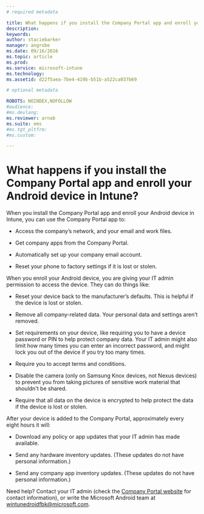 ```yaml
---
# required metadata

title: What happens if you install the Company Portal app and enroll your Android device in Intune? | Microsoft Intune
description:
keywords:
author: staciebarker
manager: angrobe
ms.date: 09/16/2016
ms.topic: article
ms.prod:
ms.service: microsoft-intune
ms.technology:
ms.assetid: d22f5aea-7be4-419b-b51b-a522ca037b69

# optional metadata

ROBOTS: NOINDEX,NOFOLLOW
#audience:
#ms.devlang:
ms.reviewer: arnab
ms.suite: ems
#ms.tgt_pltfrm:
#ms.custom:

---
```



# What happens if you install the Company Portal app and enroll your Android device in Intune?

When you install the Company Portal app and enroll your Android device in Intune, you can use the Company Portal app to:

-   Access the company’s network, and your email and work files.

-   Get company apps from the Company Portal.

-   Automatically set up your company email account.

-   Reset your phone to factory settings if it is lost or stolen.

When you enroll your Android device, you are giving your IT admin permission to access the device. They can do things like:

-   Reset your device back to the manufacturer’s defaults. This is helpful if the device is lost or stolen.

-   Remove all company-related data. Your personal data and settings aren’t removed.

-   Set requirements on your device, like requiring you to have a device password or PIN to help protect company data. Your IT admin might also limit how many times you can enter an incorrect password, and might lock you out of the device if you try too many times.

-   Require you to accept terms and conditions.

-   Disable the camera (only on Samsung Knox devices, not Nexus devices) to prevent you from taking pictures of sensitive work material that shouldn't be shared.

-   Require that all data on the device is encrypted to help protect the data if the device is lost or stolen.

After your device is added to the Company Portal, approximately every eight hours it will:

-   Download any policy or app updates that your IT admin has made available.

-   Send any hardware inventory updates. (These updates do not have personal information.)

-   Send any company app inventory updates. (These updates do not have personal information.)

Need help? Contact your IT admin (check the [Company Portal website](http://portal.manage.microsoft.com) for contact information), or write the Microsoft Android team at wintunedroidfbk@microsoft.com.
